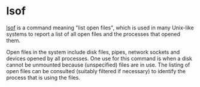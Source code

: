 # lsof

[lsof](http://people.freebsd.org/~abe/) is a command meaning "list open files", which is used in many Unix-like systems to report a list of all open files and the processes that opened them. 

Open files in the system include disk files, pipes, network sockets and devices opened by all processes. One use for this command is when a disk cannot be unmounted because (unspecified) files are in use. The listing of open files can be consulted (suitably filtered if necessary) to identify the process that is using the files.

